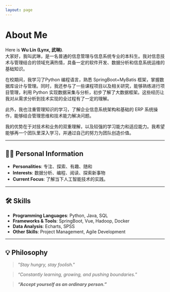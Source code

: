 ```yaml
---
layout: page
---
```


# About Me

<!--<img src="https://caihanlin.com/caihanlin.jpg" class="floatpic">-->

Here is **Wu Lin (Lynx, 武琳)**.<br>
大家好，我叫武琳，是一名普通的信息管理与信息系统专业的本科生。我对信息技术与管理结合的领域充满热情，具备一定的软件开发、数据分析和信息系统运维的基础知识。

在校期间，我学习了Python 编程语言，熟悉 SpringBoot+MyBatis 框架，掌握数据库设计与管理。同时，我还参与了一些课程项目以及相关研究，能够熟练进行项目管理，利用 Python 实现数据采集与分析，初步了解了大数据框架。这些经历让我对从需求分析到技术实现的全过程有了一定的理解。

此外，我也注重管理知识的学习，了解企业信息系统架构和基础的 ERP 系统操作，能够结合管理思维和技术能力解决问题。

我的优势在于对技术和业务的双重理解，以及较强的学习能力和适应能力。我希望能够再一个团队里深入学习，并通过自己的努力为团队创造价值。
<br>

---

## 👩‍💻 Personal Information


- **Personalities**: 专注、探索、有趣、随和
- **Interests**: 数据分析、编程、阅读、探索新事物
- **Current Focus**: 了解当下人工智能技术的实践。

    

---

  

## 🛠️ Skills

- **Programming Languages**: Python, Java, SQL  
- **Frameworks & Tools**: SpringBoot, Vue, Hadoop, Docker  
- **Data Analysis**: Echarts, SPSS
- **Other Skills**: Project Management, Agile Development  

---

## 💡 Philosophy

> *"Stay hungry, stay foolish."*  

> *“Constantly learning, growing, and pushing boundaries.*”

>***“Accept yourself as an ordinary person.”***
